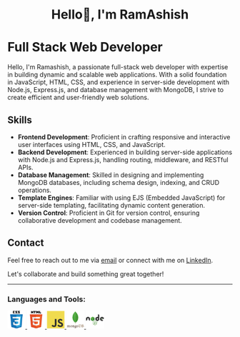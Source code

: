 ### 

<h1 align="center">Hello👋, I'm RamAshish</h1>

# Full Stack Web Developer

Hello, I'm Ramashish, a passionate full-stack web developer with expertise in building dynamic and scalable web applications. With a solid foundation in JavaScript, HTML, CSS, and experience in server-side development with Node.js, Express.js, and database management with MongoDB, I strive to create efficient and user-friendly web solutions.

## Skills

- **Frontend Development**: Proficient in crafting responsive and interactive user interfaces using HTML, CSS, and JavaScript.
- **Backend Development**: Experienced in building server-side applications with Node.js and Express.js, handling routing, middleware, and RESTful APIs.
- **Database Management**: Skilled in designing and implementing MongoDB databases, including schema design, indexing, and CRUD operations.
- **Template Engines**: Familiar with using EJS (Embedded JavaScript) for server-side templating, facilitating dynamic content generation.
- **Version Control**: Proficient in Git for version control, ensuring collaborative development and codebase management.

## Contact

Feel free to reach out to me via [email](mailto:your.email@example.com) or connect with me on [LinkedIn](https://www.linkedin.com/in/yourlinkedin).

Let's collaborate and build something great together!

---
<h3 align="left">Languages and Tools:</h3>
<p align="left"> <a href="https://www.w3schools.com/css/" target="_blank" rel="noreferrer"> <img src="https://raw.githubusercontent.com/devicons/devicon/master/icons/css3/css3-original-wordmark.svg" alt="css3" width="40" height="40"/> </a> <a href="https://www.w3.org/html/" target="_blank" rel="noreferrer"> <img src="https://raw.githubusercontent.com/devicons/devicon/master/icons/html5/html5-original-wordmark.svg" alt="html5" width="40" height="40"/> </a> <a href="https://developer.mozilla.org/en-US/docs/Web/JavaScript" target="_blank" rel="noreferrer"> <img src="https://raw.githubusercontent.com/devicons/devicon/master/icons/javascript/javascript-original.svg" alt="javascript" width="40" height="40"/> </a> <a href="https://www.mongodb.com/" target="_blank" rel="noreferrer"> <img src="https://raw.githubusercontent.com/devicons/devicon/master/icons/mongodb/mongodb-original-wordmark.svg" alt="mongodb" width="40" height="40"/> </a> <a href="https://nodejs.org" target="_blank" rel="noreferrer"> <img src="https://raw.githubusercontent.com/devicons/devicon/master/icons/nodejs/nodejs-original-wordmark.svg" alt="nodejs" width="40" height="40"/> </a> </p>



###

